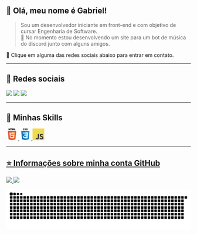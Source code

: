 ## 💜 Olá, meu nome é <strong>Gabriel!</strong>

> Sou um desenvolvedor iniciante em front-end e com objetivo de cursar Engenharia de Software.<br>
🔭 No momento estou desenvolvendo um site para um bot de música do discord junto com alguns amigos.

💬 Clique em alguma das redes sociais abaixo para entrar em contato.

----

## 📲 Redes sociais

  <a href="https://instagram.com/_bielcrodrigues" target="_blank"><img src="https://img.shields.io/badge/-Instagram-%23E4405F?style=for-the-badge&logo=instagram&logoColor=white" target="_blank"></a>
  <a href="https://www.linkedin.com/in/gabrielcavalcante30/" target="_blank"><img src="https://img.shields.io/badge/-LinkedIn-%230077B5?style=for-the-badge&logo=linkedin&logoColor=white" target="_blank"></a>
  <a href="mailto:gabriel8.cavalcante@gmail.com"><img src="https://img.shields.io/badge/-Gmail-%23333?style=for-the-badge&logo=gmail&logoColor=white" target="_blank"></a>

---

## 🚀 Minhas Skills

  <a href="https://github.com/gabrielovski">
  <code><img height="32" src="https://raw.githubusercontent.com/github/explore/80688e429a7d4ef2fca1e82350fe8e3517d3494d/topics/html/html.png" alt="HTML5"/></code>
  <code><img height="32" src="https://raw.githubusercontent.com/github/explore/80688e429a7d4ef2fca1e82350fe8e3517d3494d/topics/css/css.png" alt="CSS"/></code>
  <code><img height="32" src="https://raw.githubusercontent.com/github/explore/80688e429a7d4ef2fca1e82350fe8e3517d3494d/topics/javascript/javascript.png" alt="Javascript"/></code>

---

## ⭐ Informações sobre minha conta GitHub

  <a href="https://github.com/gabrielovski">
  <img height="167em" src="https://github-readme-stats.vercel.app/api?username=gabrielovski&show_icons=true&theme=tokyonight&include_all_commits=true&count_private=true"/>
  <img height="167em" src="https://github-readme-stats.vercel.app/api/top-langs/?username=gabrielovski&layout=compact&langs_count=7&theme=tokyonight"/>

![snake gif](https://github.com/gabrielovski/gabrielovski/blob/output/github-contribution-grid-snake.svg)
